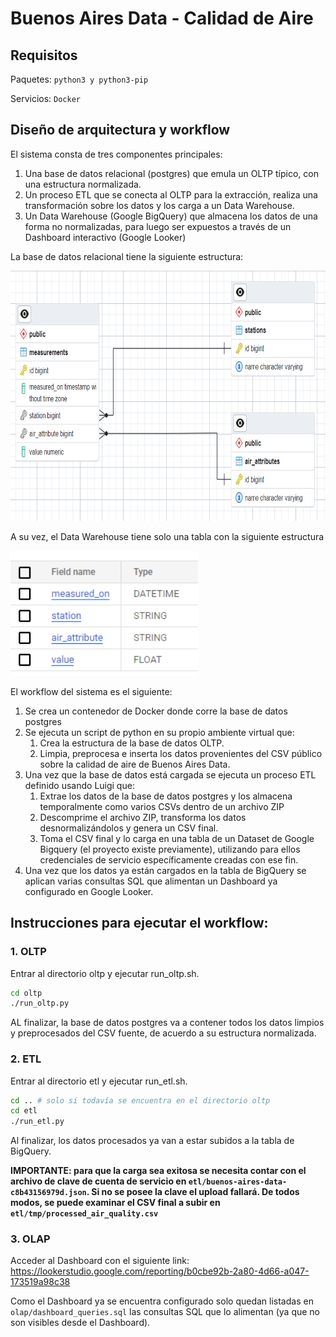 # Buenos Aires Data - Calidad de Aire

## Requisitos

Paquetes: `python3 y python3-pip`

Servicios: `Docker`
 
## Diseño de arquitectura y workflow

El sistema consta de tres componentes principales:
1. Una base de datos relacional (postgres) que emula un OLTP típico, con una estructura normalizada.
2. Un proceso ETL que se conecta al OLTP para la extracción, realiza una transformación sobre los datos y los carga a un Data Warehouse.
3. Un Data Warehouse (Google BigQuery) que almacena los datos de una forma no normalizadas, para luego ser expuestos a través de un Dashboard interactivo (Google Looker)

La base de datos relacional tiene la siguiente estructura:

<img src="edr.png"  width="600" height="400">

A su vez, el Data Warehouse tiene solo una tabla con la siguiente estructura

<img src="google_edr.png"  width="300" height="200">

El workflow del sistema es el siguiente:

1. Se crea un contenedor de Docker donde corre la base de datos postgres
2. Se ejecuta un script de python en su propio ambiente virtual que:
    1. Crea la estructura de la base de datos OLTP.
    2. Limpia, preprocesa e inserta los datos provenientes del CSV público sobre la calidad de aire de Buenos Aires Data.
3. Una vez que la base de datos está cargada se ejecuta un proceso ETL definido usando Luigi que:
    1. Extrae los datos de la base de datos postgres y los almacena temporalmente como varios CSVs dentro de un archivo ZIP
    2. Descomprime el archivo ZIP, transforma los datos desnormalizándolos y genera un CSV final.
    3. Toma el CSV final y lo carga en una tabla de un Dataset de Google Bigquery (el proyecto existe previamente), utilizando para ellos credenciales de servicio específicamente creadas con ese fin.
4. Una vez que los datos ya están cargados en la tabla de BigQuery se aplican varias consultas SQL que alimentan un Dashboard ya configurado en Google Looker.


## Instrucciones para ejecutar el workflow:

### 1. OLTP
Entrar al directorio oltp y ejecutar run_oltp.sh.
```bash
cd oltp
./run_oltp.py
```
AL finalizar, la base de datos postgres va a contener todos los datos limpios y preprocesados del CSV fuente, de acuerdo a su estructura normalizada.

### 2. ETL
Entrar al directorio etl y ejecutar run_etl.sh.
```bash
cd .. # solo si todavía se encuentra en el directorio oltp
cd etl
./run_etl.py
```
Al finalizar, los datos procesados ya van a estar subidos a la tabla de BigQuery.

**IMPORTANTE: para que la carga sea exitosa se necesita contar con el archivo de clave de cuenta de servicio en `etl/buenos-aires-data-c8b43156979d.json`. Si no se posee la clave el upload fallará. De todos modos, se puede examinar el CSV final a subir en `etl/tmp/processed_air_quality.csv`**

### 3. OLAP
Acceder al Dashboard con el siguiente link: https://lookerstudio.google.com/reporting/b0cbe92b-2a80-4d66-a047-173519a98c38

Como el Dashboard ya se encuentra configurado solo quedan listadas en `olap/dashboard_queries.sql` las consultas SQL que lo alimentan (ya que no son visibles desde el Dashboard).